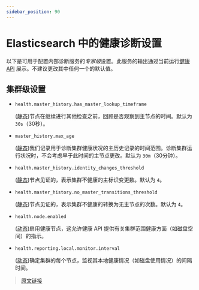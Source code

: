 ```yaml
---
sidebar_position: 90
---
```


# Elasticsearch 中的健康诊断设置

以下是可用于配置内部诊断服务的*专家级*设置。此服务的输出通过当前运行[健康 API](/rest_apis/cluster_apis/health.html) 展示。不建议更改其中任何一个的默认值。

## 集群级设置

- `health.master_history.has_master_lookup_timeframe`

  ([静态](/set_up_elasticsearch/configuring_elasticsearch))节点在继续进行其他检查之前，回顾是否观察到主节点的时间。默认为 `30s`（30秒）。

- `master_history.max_age`

  ([静态](/set_up_elasticsearch/configuring_elasticsearch))我们记录用于诊断集群健康状况的主历史记录的时间范围。诊断集群运行状况时，不会考虑早于此时间的主节点更改。默认为 `30m`（30分钟）。

- `health.master_history.identity_changes_threshold`

  ([静态](/set_up_elasticsearch/configuring_elasticsearch))节点见证的，表示集群不健康的主标识变更数。默认为 `4`。

- `health.master_history.no_master_transitions_threshold`

  ([静态](/set_up_elasticsearch/configuring_elasticsearch))节点见证的，表示集群不健康的转换为无主节点的次数。默认为 `4`。

- `health.node.enabled`

  ([动态](/set_up_elasticsearch/configuring_elasticsearch))启用健康节点，这允许健康 API 提供有关集群范围健康方面（如磁盘空间）的指示。

- `health.reporting.local.monitor.interval`

  ([动态](/set_up_elasticsearch/configuring_elasticsearch))确定集群的每个节点，监视其本地健康情况（如磁盘使用情况）的间隔时间。

> [原文链接](https://www.elastic.co/guide/en/elasticsearch/reference/current/health-diagnostic-settings.html)
